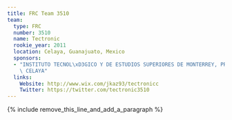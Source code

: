 ```yaml
---
title: FRC Team 3510
team:
  type: FRC
  number: 3510
  name: Tectronic
  rookie_year: 2011
  location: Celaya, Guanajuato, Mexico
  sponsors:
  - "INSTITUTO TECNOL\xD3GICO Y DE ESTUDIOS SUPERIORES DE MONTERREY, PREPARATORIA\
    \ CELAYA"
  links:
    Website: http://www.wix.com/jkaz93/tectronicc
    Twitter: https://twitter.com/tectronic3510
---
```


{% include remove_this_line_and_add_a_paragraph %}